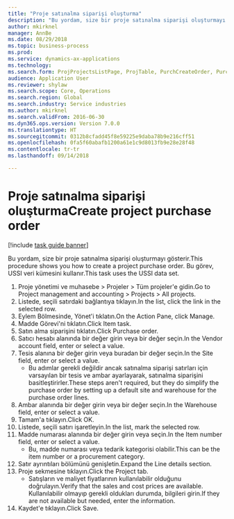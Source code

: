 ```yaml
--- 
title: "Proje satınalma siparişi oluşturma"
description: "Bu yordam, size bir proje satınalma siparişi oluşturmayı gösterir."
author: mkirknel
manager: AnnBe
ms.date: 08/29/2018
ms.topic: business-process
ms.prod: 
ms.service: dynamics-ax-applications
ms.technology: 
ms.search.form: ProjProjectsListPage, ProjTable, PurchCreateOrder, PurchTable, InventItemIdLookupPurchase
audience: Application User
ms.reviewer: shylaw
ms.search.scope: Core, Operations
ms.search.region: Global
ms.search.industry: Service industries
ms.author: mkirknel
ms.search.validFrom: 2016-06-30
ms.dyn365.ops.version: Version 7.0.0
ms.translationtype: HT
ms.sourcegitcommit: 0312b8cfadd45f8e59225e9daba78b9e216cff51
ms.openlocfilehash: 0fa5f60abafb1200a61e1c9d8013fb9e28e28f48
ms.contentlocale: tr-tr
ms.lasthandoff: 09/14/2018

---
```

# <a name="create-project-purchase-order"></a><span data-ttu-id="78b6a-103">Proje satınalma siparişi oluşturma</span><span class="sxs-lookup"><span data-stu-id="78b6a-103">Create project purchase order</span></span>

[!include [task guide banner](../../includes/task-guide-banner.md)]

<span data-ttu-id="78b6a-104">Bu yordam, size bir proje satınalma siparişi oluşturmayı gösterir.</span><span class="sxs-lookup"><span data-stu-id="78b6a-104">This procedure shows you how to create a project purchase order.</span></span> <span data-ttu-id="78b6a-105">Bu görev, USSI veri kümesini kullanır.</span><span class="sxs-lookup"><span data-stu-id="78b6a-105">This task uses the USSI data set.</span></span>

1. <span data-ttu-id="78b6a-106">Proje yönetimi ve muhasebe > Projeler > Tüm projeler'e gidin.</span><span class="sxs-lookup"><span data-stu-id="78b6a-106">Go to Project management and accounting > Projects > All projects.</span></span>
2. <span data-ttu-id="78b6a-107">Listede, seçili satırdaki bağlantıya tıklayın.</span><span class="sxs-lookup"><span data-stu-id="78b6a-107">In the list, click the link in the selected row.</span></span>
3. <span data-ttu-id="78b6a-108">Eylem Bölmesinde, Yönet'i tıklatın.</span><span class="sxs-lookup"><span data-stu-id="78b6a-108">On the Action Pane, click Manage.</span></span>
4. <span data-ttu-id="78b6a-109">Madde Görevi'ni tıklatın.</span><span class="sxs-lookup"><span data-stu-id="78b6a-109">Click Item task.</span></span>
5. <span data-ttu-id="78b6a-110">Satın alma siparişini tıklatın.</span><span class="sxs-lookup"><span data-stu-id="78b6a-110">Click Purchase order.</span></span>
6. <span data-ttu-id="78b6a-111">Satıcı hesabı alanında bir değer girin veya bir değer seçin.</span><span class="sxs-lookup"><span data-stu-id="78b6a-111">In the Vendor account field, enter or select a value.</span></span>
7. <span data-ttu-id="78b6a-112">Tesis alanına bir değer girin veya buradan bir değer seçin.</span><span class="sxs-lookup"><span data-stu-id="78b6a-112">In the Site field, enter or select a value.</span></span>
    * <span data-ttu-id="78b6a-113">Bu adımlar gerekli değildir ancak satınalma siparişi satırları için varsayılan bir tesis ve ambar ayarlayarak, satınalma siparişini basitleştirirler.</span><span class="sxs-lookup"><span data-stu-id="78b6a-113">These steps aren't required, but they do simplify the purchase order by setting up a default site and warehouse for the purchase order lines.</span></span>  
8. <span data-ttu-id="78b6a-114">Ambar alanında bir değer girin veya bir değer seçin.</span><span class="sxs-lookup"><span data-stu-id="78b6a-114">In the Warehouse field, enter or select a value.</span></span>
9. <span data-ttu-id="78b6a-115">Tamam'a tıklayın.</span><span class="sxs-lookup"><span data-stu-id="78b6a-115">Click OK.</span></span>
10. <span data-ttu-id="78b6a-116">Listede, seçili satırı işaretleyin.</span><span class="sxs-lookup"><span data-stu-id="78b6a-116">In the list, mark the selected row.</span></span>
11. <span data-ttu-id="78b6a-117">Madde numarası alanında bir değer girin veya seçin.</span><span class="sxs-lookup"><span data-stu-id="78b6a-117">In the Item number field, enter or select a value.</span></span>
    * <span data-ttu-id="78b6a-118">Bu, madde numarası veya tedarik kategorisi olabilir.</span><span class="sxs-lookup"><span data-stu-id="78b6a-118">This can be the item number or a procurement category.</span></span>  
12. <span data-ttu-id="78b6a-119">Satır ayrıntıları bölümünü genişletin.</span><span class="sxs-lookup"><span data-stu-id="78b6a-119">Expand the Line details section.</span></span>
13. <span data-ttu-id="78b6a-120">Proje sekmesine tıklayın.</span><span class="sxs-lookup"><span data-stu-id="78b6a-120">Click the Project tab.</span></span>
    * <span data-ttu-id="78b6a-121">Satışların ve maliyet fiyatlarının kullanılabilir olduğunu doğrulayın.</span><span class="sxs-lookup"><span data-stu-id="78b6a-121">Verify that the sales and cost prices are available.</span></span> <span data-ttu-id="78b6a-122">Kullanılabilir olmayıp gerekli oldukları durumda, bilgileri girin.</span><span class="sxs-lookup"><span data-stu-id="78b6a-122">If they are not available but needed, enter the information.</span></span>  
14. <span data-ttu-id="78b6a-123">Kaydet'e tıklayın.</span><span class="sxs-lookup"><span data-stu-id="78b6a-123">Click Save.</span></span>


